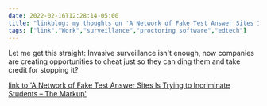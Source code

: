 ```yaml
---
date: 2022-02-16T12:28:14-05:00
title: "linkblog: my thoughts on 'A Network of Fake Test Answer Sites Is Trying to Incriminate Students – The Markup'"
tags: ["link","Work","surveillance","proctoring software","edtech"]
---
```

Let me get this straight: Invasive surveillance isn't enough, now companies are creating opportunities to cheat just so they can ding them and take credit for stopping it?
 
[link to 'A Network of Fake Test Answer Sites Is Trying to Incriminate Students – The Markup'](https://themarkup.org/machine-learning/2022/02/15/a-network-of-fake-test-answer-sites-is-trying-to-incriminate-students)
